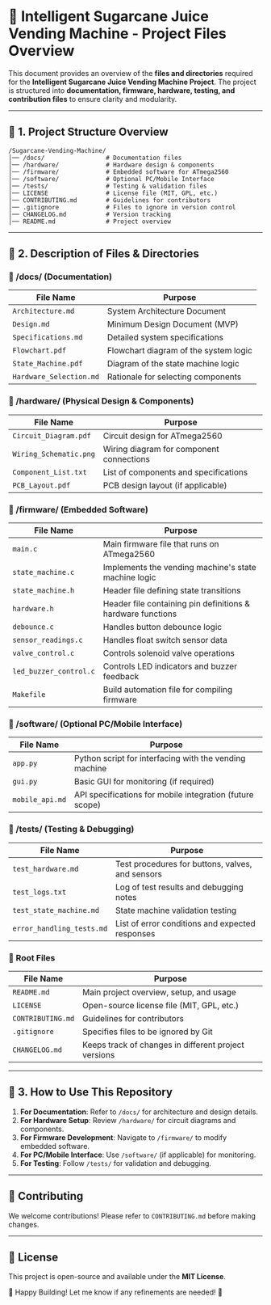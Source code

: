 # 📁 Intelligent Sugarcane Juice Vending Machine - Project Files Overview

This document provides an overview of the **files and directories** required for the **Intelligent Sugarcane Juice Vending Machine Project**. The project is structured into **documentation, firmware, hardware, testing, and contribution files** to ensure clarity and modularity.

---

## 📌 1. Project Structure Overview

```
/Sugarcane-Vending-Machine/
│── /docs/                 # Documentation files
│── /hardware/             # Hardware design & components
│── /firmware/             # Embedded software for ATmega2560
│── /software/             # Optional PC/Mobile Interface
│── /tests/                # Testing & validation files
│── LICENSE                # License file (MIT, GPL, etc.)
│── CONTRIBUTING.md        # Guidelines for contributors
│── .gitignore             # Files to ignore in version control
│── CHANGELOG.md           # Version tracking
│── README.md              # Project overview
```

---

## 📜 2. Description of Files & Directories

### **📂 /docs/** (Documentation)
| **File Name** | **Purpose** |
|--------------|------------|
| `Architecture.md` | System Architecture Document |
| `Design.md` | Minimum Design Document (MVP) |
| `Specifications.md` | Detailed system specifications |
| `Flowchart.pdf` | Flowchart diagram of the system logic |
| `State_Machine.pdf` | Diagram of the state machine logic |
| `Hardware_Selection.md` | Rationale for selecting components |

### **📂 /hardware/** (Physical Design & Components)
| **File Name** | **Purpose** |
|--------------|------------|
| `Circuit_Diagram.pdf` | Circuit design for ATmega2560 |
| `Wiring_Schematic.png` | Wiring diagram for component connections |
| `Component_List.txt` | List of components and specifications |
| `PCB_Layout.pdf` | PCB design layout (if applicable) |

### **📂 /firmware/** (Embedded Software)
| **File Name** | **Purpose** |
|--------------|------------|
| `main.c` | Main firmware file that runs on ATmega2560 |
| `state_machine.c` | Implements the vending machine's state machine logic |
| `state_machine.h` | Header file defining state transitions |
| `hardware.h` | Header file containing pin definitions & hardware functions |
| `debounce.c` | Handles button debounce logic |
| `sensor_readings.c` | Handles float switch sensor data |
| `valve_control.c` | Controls solenoid valve operations |
| `led_buzzer_control.c` | Controls LED indicators and buzzer feedback |
| `Makefile` | Build automation file for compiling firmware |

### **📂 /software/** (Optional PC/Mobile Interface)
| **File Name** | **Purpose** |
|--------------|------------|
| `app.py` | Python script for interfacing with the vending machine |
| `gui.py` | Basic GUI for monitoring (if required) |
| `mobile_api.md` | API specifications for mobile integration (future scope) |

### **📂 /tests/** (Testing & Debugging)
| **File Name** | **Purpose** |
|--------------|------------|
| `test_hardware.md` | Test procedures for buttons, valves, and sensors |
| `test_logs.txt` | Log of test results and debugging notes |
| `test_state_machine.md` | State machine validation testing |
| `error_handling_tests.md` | List of error conditions and expected responses |

### **📂 Root Files**
| **File Name** | **Purpose** |
|--------------|------------|
| `README.md` | Main project overview, setup, and usage |
| `LICENSE` | Open-source license file (MIT, GPL, etc.) |
| `CONTRIBUTING.md` | Guidelines for contributors |
| `.gitignore` | Specifies files to be ignored by Git |
| `CHANGELOG.md` | Keeps track of changes in different project versions |

---

## 🔄 3. How to Use This Repository

1. **For Documentation**: Refer to `/docs/` for architecture and design details.
2. **For Hardware Setup**: Review `/hardware/` for circuit diagrams and components.
3. **For Firmware Development**: Navigate to `/firmware/` to modify embedded software.
4. **For PC/Mobile Interface**: Use `/software/` (if applicable) for monitoring.
5. **For Testing**: Follow `/tests/` for validation and debugging.

---

## 📢 Contributing

We welcome contributions! Please refer to `CONTRIBUTING.md` before making changes.

---

## 📄 License

This project is open-source and available under the **MIT License**.

🚀 Happy Building! Let me know if any refinements are needed! 🎯
